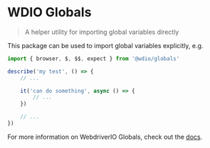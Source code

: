WDIO Globals
============

> A helper utility for importing global variables directly

This package can be used to import global variables explicitly, e.g.

```ts
import { browser, $, $$, expect } from '@wdio/globals'

describe('my test', () => {
    // ...

    it('can do something', async () => {
        // ...
    })

    // ...
})
```

For more information on WebdriverIO Globals, check out the [docs](https://webdriver.io/docs/api/globals).

